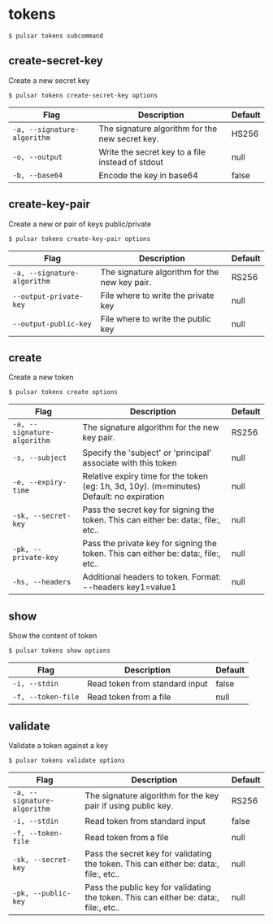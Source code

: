 # tokens



```shell
$ pulsar tokens subcommand
```



## create-secret-key

Create a new secret key
```shell
$ pulsar tokens create-secret-key options
```

|Flag|Description|Default|
|---|---|---|
| `-a, --signature-algorithm` | The signature algorithm for the new secret key.|HS256|
| `-o, --output` | Write the secret key to a file instead of stdout|null|
| `-b, --base64` | Encode the key in base64|false|


## create-key-pair

Create a new or pair of keys public/private
```shell
$ pulsar tokens create-key-pair options
```

|Flag|Description|Default|
|---|---|---|
| `-a, --signature-algorithm` | The signature algorithm for the new key pair.|RS256|
| `--output-private-key` | File where to write the private key|null|
| `--output-public-key` | File where to write the public key|null|


## create

Create a new token
```shell
$ pulsar tokens create options
```

|Flag|Description|Default|
|---|---|---|
| `-a, --signature-algorithm` | The signature algorithm for the new key pair.|RS256|
| `-s, --subject` | Specify the 'subject' or 'principal' associate with this token|null|
| `-e, --expiry-time` | Relative expiry time for the token (eg: 1h, 3d, 10y). (m=minutes) Default: no expiration|null|
| `-sk, --secret-key` | Pass the secret key for signing the token. This can either be: data:, file:, etc..|null|
| `-pk, --private-key` | Pass the private key for signing the token. This can either be: data:, file:, etc..|null|
| `-hs, --headers` | Additional headers to token. Format: --headers key1=value1|null|


## show

Show the content of token
```shell
$ pulsar tokens show options
```

|Flag|Description|Default|
|---|---|---|
| `-i, --stdin` | Read token from standard input|false|
| `-f, --token-file` | Read token from a file|null|


## validate

Validate a token against a key
```shell
$ pulsar tokens validate options
```

|Flag|Description|Default|
|---|---|---|
| `-a, --signature-algorithm` | The signature algorithm for the key pair if using public key.|RS256|
| `-i, --stdin` | Read token from standard input|false|
| `-f, --token-file` | Read token from a file|null|
| `-sk, --secret-key` | Pass the secret key for validating the token. This can either be: data:, file:, etc..|null|
| `-pk, --public-key` | Pass the public key for validating the token. This can either be: data:, file:, etc..|null|

